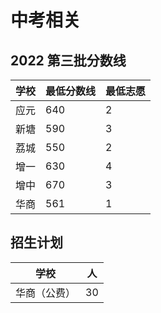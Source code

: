 # 中考相关

## 2022 第三批分数线

| 学校 | 最低分数线 | 最低志愿 |
| --- | ---| --- |
| 应元 | 640 | 2 |
| 新塘 | 590 | 3 |
| 荔城 | 550 | 2 |
| 增一 | 630 | 4 |
| 增中 | 670 | 3 |
| 华商 | 561 | 1 | 

## 招生计划

| 学校 | 人 |
| --- | ---|
| 华商（公费） | 30 | 